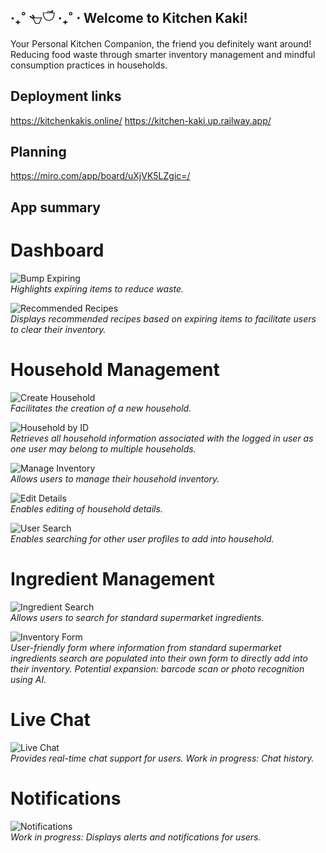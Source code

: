 
## ‧₊˚ 𓐐𓎩 ‧₊˚ ⋅ Welcome to Kitchen Kaki! 

Your Personal Kitchen Companion, the friend you definitely want around! Reducing food waste through smarter inventory management and mindful consumption practices in households.

## Deployment links

https://kitchenkakis.online/
https://kitchen-kaki.up.railway.app/

## Planning

https://miro.com/app/board/uXjVK5LZgic=/

## App summary

# Dashboard
![Bump Expiring](screenshots/dashboard-bump-expiring.png)  
*Highlights expiring items to reduce waste.*

![Recommended Recipes](screenshots/dashboard-recommended-recipes.png)  
*Displays recommended recipes based on expiring items to facilitate users to clear their inventory.*


# Household Management
![Create Household](screenshots/household-create.png)  
*Facilitates the creation of a new household.*

![Household by ID](screenshots/household-by-id.png)  
*Retrieves all household information associated with the logged in user as one user may belong to multiple households.*

![Manage Inventory](screenshots/household-manage-inventory.png)  
*Allows users to manage their household inventory.*

![Edit Details](screenshots/household-edit-details.png)  
*Enables editing of household details.*


![User Search](screenshots/user-search.png)  
*Enables searching for other user profiles to add into household.*

# Ingredient Management

![Ingredient Search](screenshots/ingredient-search.png)  
*Allows users to search for standard supermarket ingredients.*

![Inventory Form](screenshots/inventory-form.png)  
*User-friendly form where information from standard supermarket ingredients search are populated into their own form to directly add into their inventory.*
*Potential expansion: barcode scan or photo recognition using AI.*


# Live Chat

![Live Chat](screenshots/live-chat.png)  
*Provides real-time chat support for users.*
*Work in progress: Chat history.*

# Notifications

![Notifications](screenshots/notifications.png)  
*Work in progress: Displays alerts and notifications for users.*
